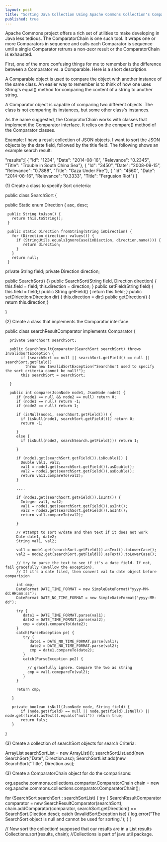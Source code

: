 ```yaml
---
layout: post
title: "Sorting Java Collection Using Apache Commons Collection's ComparatorChain"
published: true
---
```


Apache Commons project offers a rich set of utilities to make developing in Java less tedious. The ComparatorChain is one such tool. It wraps one or more Comparators in sequence and calls each Comparator is sequence until a single Comparator retruns a non-zeor result or the ComparatorChain is exhausted.

First, one of the more confusing things for me to remember is the difference between a Comparator vs. a Comparable. Here is a short description.

A Comparable object is used to compare the object with another instance of the same class. An easier way to remember is to think of how one uses String's equal() method for comparing the content of a string to another string.

A Comparator object is capable of comparing two different objects. The class is not comparing its instances, but some other class's instances.

As the name suggested, the CompratorChain works with classes that implement the Comparator interface. It relies on the compare() method of the Comparator classes.

Example:  I have a result collection of JSON objects. I want to sort the JSON objects by the date field, followed by the title field.  The following shows an example search result:

 
"results":[
            { "Id": "1234", "Date": "2014-08-16", "Relevance": "0.2345", "Title": "Trouble in South China Sea"},
            { "Id": "3450", "Date": "2008-09-15", "Relevance": "0.7888", "Title": "Gaza Under Fire"},
            { "Id": "4560", "Date": "2014-08-16", "Relevance": "0.3333", "Title": "Fergusion Riot"}
          ]


(1) Create a class to specify Sort crieteria:

public class SearchSort {

   public Static enum Direction {
     asc,
     desc;
 
     public String toJson() {
       return this.toString();
     }
     
     public static Direction fromString(String inDirection) {
       for (Direction direction: values()) {
         if (StringUtils.equalsIgnoreCase(inDiection, direction.name())) {
            return direction;
         }
       }
       return null;
     }

   private String field;
   private Direction direction;

   public SearchSort() {}
   public SearchSort(String field, Direction direction) {
      this.field = field;
      this.direction = direction;
   }
   public setField(String field) { this.field = field;}
   public String getField() { return this.field; }
   public setDiriection(Direction dir) { this.direction = dir;}
   public getDirection() { return this.direction;}
   
}     

(2) Create a class that implements the Comparator interface:

public class searchResultComparator implements Comparator<JsonNode> {

      private SearchSort searchSort;

      public SearchResultComparator(SearchSort searchSort) throws InvalidSortException {
           if (searchSort == null || searchSort.getField() == null || searchSort.getField))
             throw new InvalidSortException("SearchSort used to specify the sort criteria cannot be null!");
           this searchSort = searchSort;

      }

      public int compare(JsonNode node1, JsonNode node2) {
         if (node1 == null && node2 == null) return 0;
         if (node1 == null) return -1;
         if (node2 == null) return 1;

         if (isNull(node1, searchSort.getField())) {
           if (isNull(node1, searchSort.getField())) return 0;
           return -1;

         }
         else {
           if (isNull(node2, searchSearch.getField())) return 1;

         }
         
         if (node1.get(searchSort.getField()).isDouble()) {
           Double val1, val2;
           val1 = node1.get(searchSort.getField()).asDouble();
           val2 = node2.get(searchSort.getField()).asDouble();
           return va11.compareTo(val2);
         }

         ....

         if (node1.get(searchSort.getField()).isInt()) {
           Integer val1, val2;
           val1 = node1.get(searchSort.getField()).asInt();
           val2 = node2.get(searchSort.getField()).asInt();
           return val1.compareTo(val2);

         }

         // Attempt to sort w/date and then text if it does not work
         Date date1, date2;
         String val1, val2;

         val1 = node1.get(searchSort.getField()).asText().toLowerCase();         
         val2 = node2.get(searchSort.getField()).asText().toLowerCase();
         
         // try to parse the text to see if it's a date field. If not, fail gracefully (swallow the exception).
         // If it's a date filed, then convert val to date object before comparision

         int cmp;
         DateFormat DATE_TIME_FORMAT = new SimpleDateFormat("yyyy-MM-dd:HH:mm:ss");
         DateFormat DATE_NO_TIME_FORMAT = new SimpleDateFormat("yyyy-MM-dd");

         try {
            date1 = DATE_TIME_FORMAT.parse(val1);
            date2 = DATE_TIME_FORMAT.parse(val2);
            cmp = date1.compareTo(date2);
         }
         catch(ParseException pe) {
            try {
               date1 = DATE_NO_TIME_FORMAT.parse(val1);
               date2 = DATE_NO_TIME_FORMAT.parse(val2);
               cmp = date1.compareTo(date2);
            }
            catch(ParseException pe2) {

              // gracefully ignore. Compare the two as string
              cmp = val1.comepareTo(val2);
            }
         }
         
         return cmp;

       }

       private boolean isNull(JsonNode node, String field) {
           if (node.get(field) == null || node.get(field).isNull() || node.get(field).asText().equals("null")) return true;
           return fals;
       }

}

(3) Create a collection of searchSort objects for search Criteria:

ArrayList<SearchSort> searchSortList = new ArrayList<SearchSort>)();
searchSortList.add(new SearchSort("Date", Direction.asc);
SearchSortList.add(new SearchSort("Title", Direction.asc);

(3) Create a ComparatorChain object for do the comparisons:

org.apache.commons.collections.compartor.ComparatorChain  chain = new org.apache.commons.collections.comparator.ComparatorChain();

for (SearchSort searchSort : searchSortList) {
  try {
     SearchResultComparator comparator = new SearchResultComparator(searchSort);
     chain.addComparator(comparator, searchSort.getDirection() == SearchSort.Diection.desc);
  catch (InvalidSortException ise) {
     log.error("The SearchSort object is null and cannot be used for sorting.");
  }
}

// Now sort the collection! supposed that our results are in a List<JsonNode> results
Collections.sort(results, chain);  //Collections is part of java.util package.


